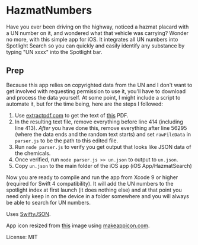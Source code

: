 # HazmatNumbers

Have you ever been driving on the highway, noticed a hazmat placard with a UN number on it, and wondered what that vehicle was carrying? Wonder no more, with this simple app for iOS. It integrates all UN numbers into Spotlight Search so you can quickly and easily identify any substance by typing "UN xxxx" into the Spotlight bar.

## Prep  

Because this app relies on copyrighted data from the UN and I don't want to get involved with requesting permission to use it, you'll have to download and process the data yourself. At some point, I might include a script to automate it, but for the time being, here are the steps I followed:  
1. Use [extractpdf.com](https://www.extractpdf.com) to get the text of [this](http://www.unece.org/fileadmin/DAM/trans/danger/publi/unrec/rev18/English/Rev18_Volume1_Part3andApp.pdf) PDF.    
2. In the resulting text file, remove everything before line 414 (including line 413). *After* you have done this, remove everything after line 56295 (where the data ends and the random text starts) and set `rawFileData` in `parser.js` to be the path to this edited file.  
3. Run `node parser.js` to verify you get output that looks like JSON data of the chemicals.  
4. Once verified, run `node parser.js >> un.json` to output to `un.json`.  
5. Copy `un.json` to the main folder of the iOS app (iOS App/HazmatSearch)  

Now you are ready to compile and run the app from Xcode 9 or higher (required for Swift 4 compatibility). It will add the UN numbers to the spotlight index at first launch (it does nothing else) and at that point you need only keep in on the device in a folder somewhere and you will always be able to search for UN numbers.

Uses [SwiftyJSON](https://github.com/SwiftyJSON/SwiftyJSON).

App icon resized from [this](https://propaneoutfitters.com/wp-content/uploads/2016/07/PROPANE-HASMAT-NFPA-OSHA-LABEL-SIGN.png) image using [makeappicon.com](https://makeappicon.com).

License: MIT
